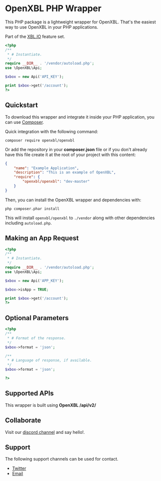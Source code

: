 # OpenXBL PHP Wrapper 
This PHP package is a lightweight wrapper for OpenXBL. That's the easiest way to use OpenXBL in your PHP applications.

Part of the [XBL.IO](https://xbl.io) feature set.

```php
<?php
/**
 * # Instantiate.
 */
require __DIR__ . '/vendor/autoload.php';
use \OpenXBL\Api;

$xbox = new Api('API_KEY');

print $xbox->get('/account');
?>
```

Quickstart
----------

To download this wrapper and integrate it inside your PHP application, you can use [Composer](https://getcomposer.org).

Quick integration with the following command:

    composer require openxbl/openxbl

Or add the repository in your **composer.json** file or if you don't already have
this file create it at the root of your project with this content:

```json
{
    "name": "Example Application",
    "description": "This is an example of OpenXBL",
    "require": {
        "openxbl/openxbl": "dev-master"
    }
}
```

Then, you can install the OpenXBL wrapper and dependencies with:

    php composer.phar install

This will install ``openxbl/openxbl`` to ``./vendor`` along with other dependencies
including ``autoload.php``.

Making an App Request
----------
```php
<?php
/**
 * # Instantiate.
 */
require __DIR__ . '/vendor/autoload.php';
use \OpenXBL\Api;

$xbox = new Api('APP_KEY');

$xbox->isApp = TRUE;

print $xbox->get('/account');
?>
```

Optional Parameters
----------
```php
<?php
/**
 * # Format of the response.
 */
$xbox->format = 'json';

/**
 * # Language of response, if available. 
 */
$xbox->format = 'json';

?>
```

Supported APIs
----------
This wrapper is built using **OpenXBL /api/v2/**

Collaborate
----------
Visit our [discord channel](https://discord.gg/x6kk8M2) and say hello!.

Support
----------
The following support channels can be used for contact.

- [Twitter](https://twitter.com/OpenXBL)
- [Email](mailto:help@xbl.io)